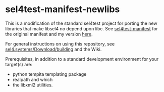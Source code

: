 sel4test-manifest-newlibs
=========================
This is a modification of the standard sel4test project for porting
the new libraries that make libsel4 no depend upon libc. See [sel4test-manifest](https://github.com/seL4/sel4test-manifest)
for the original manifest and my version [here](https://github.com/winksaville/sel4test-manifest).

For general instructions on using this repository, see [sel4.systems/Download/building](http://sel4.systems/Download/building)
and the Wiki.

Prerequisites, in addition to a standard development environment for your target(s) are:
* python tempita templating package
* realpath and which
* the libxml2 utilities.
